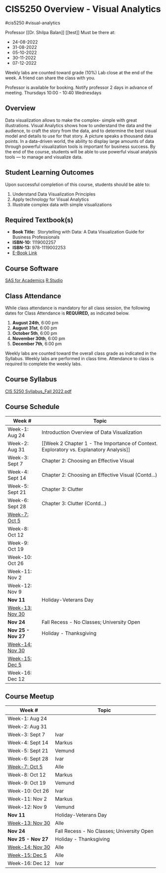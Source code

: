 # CIS5250 Overview - Visual Analytics
#cis5250 #visual-analytics

Professor [[Dr. Shilpa Balan]]
[[test]]
Must be there at:
- 24-08-2022
- 31-08-2022
- 05-10-2022
- 30-11-2022
- 07-12-2022

Weekly labs are counted toward grade (10%)
Lab close at the end of the week.
A friend can share the class with you.

Professor is available for booking. Notify professor 2 days in advance of meeting.
Thursdays 10:00 - 10:40
Wednesdays  

## Overview
Data visualization allows to make the complex- simple with great illustrations. Visual Analytics shows how to understand the data and the audience, to craft the story from the data, and to determine the best visual model and details to use for that story. A picture speaks a thousand data points. In a data-driven world, the ability to display large amounts of data through powerful visualization tools is important for business success. By the end of the course, students will be able to use powerful visual analysis tools –– to manage and visualize data. 

## Student Learning Outcomes
Upon successful completion of this course, students should be able to:
1.  Understand Data Visualization Principles
2.  Apply technology for Visual Analytics
3.  Illustrate complex data with simple visualizations

## Required Textbook(s)
-   **Book Title:**  Storytelling with Data: A Data Visualization Guide for Business Professionals
-   **ISBN-10:** 1119002257         
-   **ISBN-13:** 978-1119002253
-   [E-Book Link](https://www.wiley.com/en-us/Storytelling+with+Data%3A+A+Data+Visualization+Guide+for+Business+Professionals-p-9781119002253 "Link")

## Course Software
[SAS for Academics](https://www.sas.com/en_us/software/on-demand-for-academics.html)
[R Studio](https://rstudio.com/)

## Class Attendance
While class attendance is mandatory for all class session, the following dates for Class Attendance is **REQUIRED,** as indicated below.

1.  **August 24th**, 6:00 pm
2.  **August 31st**, 6:00 pm
3.  **October 5th**, 6:00 pm
4.  **November 30th**, 6:00 pm
5.  **December 7th**, 6:00 pm

Weekly labs are counted toward the overall class grade as indicated in the Syllabus. Weekly labs are performed in class time. Attendance to class is required to complete the weekly labs.

## Course Syllabus
[CIS 5250 Syllabus_Fall 2022.pdf](https://calstatela.instructure.com/courses/77321/files/11709285?wrap=1 "CIS 5250 Syllabus_Fall 2022.pdf")

## Course Schedule
| Week #                 | Topic                                                                                  |
| ---------------------- | -------------------------------------------------------------------------------------- |
| Week-1: Aug 24         | Introduction Overview of Data Visualization                                            |
| Week-2: Aug 31         | [[Week 2 Chapter 1 - The Importance of Context. Exploratory vs. Explanatory Analysis]] |
| Week-3: Sept 7         | Chapter 2: Choosing an Effective Visual                                                |
| Week-4: Sept 14        | Chapter 2: Choosing an Effective Visual  (Contd...)                                    |
| Week-5: Sept 21        | Chapter 3: Clutter                                                                     |
| Week-6: Sept 28        | Chapter 3: Clutter (Contd...)                                                          |
| <u>Week-7: Oct 5</u>   |                                                                                        |
| Week-8: Oct 12         |                                                                                        |
| Week-9: Oct 19         |                                                                                        |
| Week-10: Oct 26        |                                                                                        |
| Week-11: Nov 2         |                                                                                        |
| Week-12: Nov 9         |                                                                                        |
| **Nov 11**             |  Holiday-Veterans Day                                                                                      |
| <u>Week-13: Nov 30</u> |                                                                                        |
| **Nov 24**             | Fall Recess - No Classes; University Open                                              |
| **Nov 25 - Nov 27**    | Holiday - Thanksgiving                                                                 |
| <u>Week-14: Nov 30</u>        |                                                                                        |
| <u>Week-15: Dec 5</u>              |                                                                                        |
| Week-16: Dec 12              |                                                                                        |

## Course Meetup
| Week #                 | Topic                                     |
| ---------------------- | ----------------------------------------- |
| Week-1: Aug 24         |                                           |
| Week-2: Aug 31         |                                           |
| Week-3: Sept 7         |  Ivar                                         |
| Week-4: Sept 14        |  Markus                                         |
| Week-5: Sept 21        |  Vemund                                         |
| Week-6: Sept 28        |  Ivar                                         |
| <u>Week-7: Oct 5</u>   |      Alle                                     |
| Week-8: Oct 12         | Markus                                          |
| Week-9: Oct 19         | Vemund                                          |
| Week-10: Oct 26        | Ivar                                          |
| Week-11: Nov 2         | Markus                                          |
| Week-12: Nov 9         |  Vemund                                         |
| **Nov 11**             | Holiday-Veterans Day                      |
| <u>Week-13: Nov 30</u> |    Alle                                       |
| **Nov 24**             | Fall Recess - No Classes; University Open |
| **Nov 25 - Nov 27**    | Holiday - Thanksgiving                    |
| <u>Week-14: Nov 30</u> | Alle                                          |
| <u>Week-15: Dec 5</u>  | Alle                                          |
| Week-16: Dec 12        | Ivar                                          |
